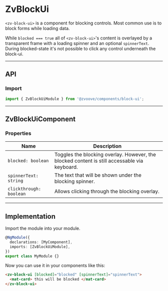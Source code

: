 <link href="style.css" rel="stylesheet"></link>

# ZvBlockUi <a name="ZvBlockUi"></a>

`<zv-block-ui>` is a component for blocking controls. Most common use is to block forms while loading data.

While `blocked === true` all of `<zv-block-ui>`'s content is overlayed by a transparent frame with a loading spinner and an optional `spinnerText`. During blocked-state it's not possible to click any control underneath the block-ui.

---

## API <a name="ZvBlockUiApi"></a>

### Import <a name="ZvBlockUiImport"></a>

```ts | js
import { ZvBlockUiModule } from '@zvoove/components/block-ui';
```

---

## ZvBlockUiComponent <a name="ZvBlockUiComponent"></a>

### Properties <a name="ZvBlockUiComponentProperties"></a>

| Name                    | Description                                                                                  |
| ----------------------- | -------------------------------------------------------------------------------------------- |
| `blocked: boolean`      | Toggles the blocking overlay. However, the blocked content is still accessable via keyboard. |
| `spinnerText: string`   | The text that will be shown under the blocking spinner.                                      |
| `clickthrough: boolean` | Allows clicking through the blocking overlay.                                                |

---

## Implementation <a name="ZvBlockUiImplementation"></a>

Import the module into your module.

```ts | js
@NgModule({
  declarations: [MyComponent],
  imports: [ZvBlockUiModule],
})
export class MyModule {}
```

Now you can use it in your components like this:

```html
<zv-block-ui [blocked]="blocked" [spinnerText]="spinnerText">
  <mat-card> this will be blocked </mat-card>
</zv-block-ui>
```

